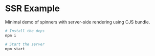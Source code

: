 # SSR Example

Minimal demo of spinners with server-side rendering using CJS bundle.

```sh
# Install the deps
npm i

# Start the server
npm start
```
